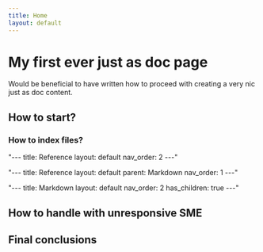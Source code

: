 ```yaml
---
title: Home
layout: default
---
```


# My first ever just as doc page



Would be beneficial to have written how to proceed with creating a very nic just as doc content.


## How to start?

### How to index files?

"---
title: Reference
layout: default
nav_order: 2
---"

"---
title: Reference
layout: default
parent: Markdown
nav_order: 1
---"

"---
title: Markdown
layout: default
nav_order: 2
has_children: true
---"


## How to handle with unresponsive SME




## Final conclusions

